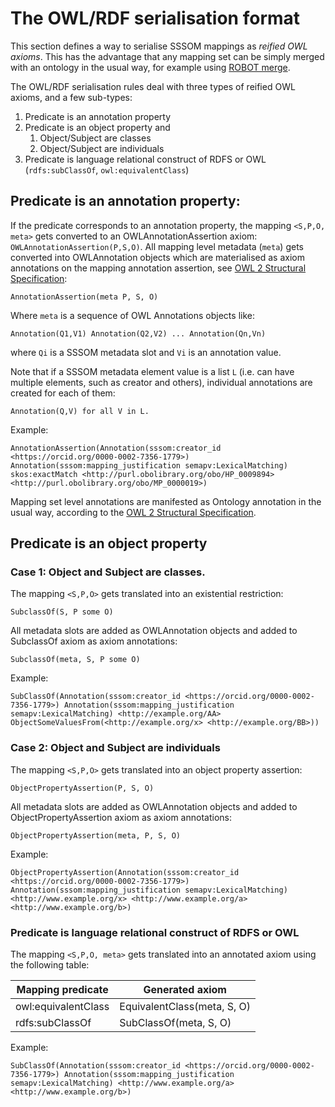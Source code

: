 # The OWL/RDF serialisation format

This section defines a way to serialise SSSOM mappings as _reified OWL axioms_. This has the advantage that any mapping set can be simply merged with an ontology in the usual way, for example using [ROBOT merge](https://robot.obolibrary.org/merge).

The OWL/RDF serialisation rules deal with three types of reified OWL axioms, and a few sub-types:

1. Predicate is an annotation property
2. Predicate is an object property and
   1. Object/Subject are classes
   2. Object/Subject are individuals
3. Predicate is language relational construct of RDFS or OWL (`rdfs:subClassOf`, `owl:equivalentClass`)

## Predicate is an annotation property:

If the predicate corresponds to an annotation property, the mapping `<S,P,O, meta>` gets converted to an OWLAnnotationAssertion axiom: `OWLAnnotationAssertion(P,S,O)`. All mapping level metadata (`meta`) gets converted into OWLAnnotation objects which are materialised as axiom annotations on the mapping annotation assertion, see [OWL 2 Structural Specification](https://www.w3.org/TR/owl2-syntax/#Annotations):

```
AnnotationAssertion(meta P, S, O)
```

Where `meta` is a sequence of OWL Annotations objects like:

```
Annotation(Q1,V1) Annotation(Q2,V2) ... Annotation(Qn,Vn)
```

where `Qi` is a SSSOM metadata slot and `Vi` is an annotation value.

Note that if a SSSOM metadata element value is a list `L` (i.e. can have multiple elements, such as creator and others), individual annotations are created for each of them:

```
Annotation(Q,V) for all V in L.
```

Example:

```
AnnotationAssertion(Annotation(sssom:creator_id <https://orcid.org/0000-0002-7356-1779>) Annotation(sssom:mapping_justification semapv:LexicalMatching) skos:exactMatch <http://purl.obolibrary.org/obo/HP_0009894> <http://purl.obolibrary.org/obo/MP_0000019>)
```

Mapping set level annotations are manifested as Ontology annotation in the usual way, according to the [OWL 2 Structural Specification](https://www.w3.org/TR/owl2-syntax/#Annotations).

## Predicate is an object property

### Case 1: Object and Subject are classes.

The mapping `<S,P,O>` gets translated into an existential restriction:

```
SubclassOf(S, P some O)
```

All metadata slots are added as OWLAnnotation objects and added to SubclassOf axiom as axiom annotations:

```
SubclassOf(meta, S, P some O)
```

Example:

```
SubClassOf(Annotation(sssom:creator_id <https://orcid.org/0000-0002-7356-1779>) Annotation(sssom:mapping_justification semapv:LexicalMatching) <http://example.org/AA> ObjectSomeValuesFrom(<http://example.org/x> <http://example.org/BB>))
```

### Case 2: Object and Subject are individuals

The mapping `<S,P,O>` gets translated into an object property assertion:

```
ObjectPropertyAssertion(P, S, O)
```

All metadata slots are added as OWLAnnotation objects and added to ObjectPropertyAssertion axiom as axiom annotations:

```
ObjectPropertyAssertion(meta, P, S, O)
```

Example:

```
ObjectPropertyAssertion(Annotation(sssom:creator_id <https://orcid.org/0000-0002-7356-1779>) Annotation(sssom:mapping_justification semapv:LexicalMatching) <http://www.example.org/x> <http://www.example.org/a> <http://www.example.org/b>)
```


### Predicate is language relational construct of RDFS or OWL

The mapping `<S,P,O, meta>` gets translated into an annotated axiom using the following table:

| Mapping predicate   | Generated axiom             |
| ------------------- | --------------------------- |
| owl:equivalentClass | EquivalentClass(meta, S, O) |
| rdfs:subClassOf     | SubClassOf(meta, S, O)      |

Example:

```
SubClassOf(Annotation(sssom:creator_id <https://orcid.org/0000-0002-7356-1779>) Annotation(sssom:mapping_justification semapv:LexicalMatching) <http://www.example.org/a> <http://www.example.org/b>)
```
